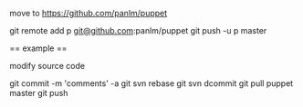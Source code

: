 move to https://github.com/panlm/puppet

git remote add p git@github.com:panlm/puppet
git push -u p master



== example ==

modify source code

git commit -m 'comments' -a
git svn rebase
git svn dcommit 
git pull puppet master
git push


